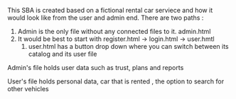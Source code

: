 This SBA is created based on a fictional rental car serviece and how it would look like from the user and admin end.
There are two paths :
  1. Admin is the only file without any connected files to it. admin.html
  2. It would be best to start with register.html -> login.html -> user.hmtl
      1.  user.html has a button drop down where you can switch between its catalog and its user file


Admin's file holds user data such as trust, plans and reports

User's file holds personal data, car that is rented , the option to search for other vehicles
